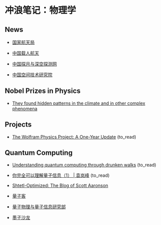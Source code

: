 # 冲浪笔记：物理学

## News

- [国家航天局][n1]
- [中国载人航天][n2]
- [中国探月与深空探测网][n3]
- [中国空间技术研究院][n4]

  [n1]: http://www.cnsa.gov.cn/index.html
  [n2]: http://www.cmse.gov.cn/
  [n3]: http://www.clep.org.cn/
  [n4]: https://www.cast.cn/

## Nobel Prizes in Physics

- [They found hidden patterns in the climate and in other complex phenomena][nobel1]

  [nobel1]: https://www.nobelprize.org/prizes/physics/2021/popular-information/

## Projects

- [The Wolfram Physics Project: A One-Year Update][p1] (to_read)

  [p1]: https://writings.stephenwolfram.com/2021/04/the-wolfram-physics-project-a-one-year-update/

## Quantum Computing

- [Understanding quantum computing through drunken walks][qc1] (to_read)
- [你完全可以理解量子信息（1） | 袁岚峰][qc2] (to_read)
- [Shtetl-Optimized: The Blog of Scott Aaronson][qc3]
- [量子客][qc4]
- [量子物理与量子信息研究部][qc5]
- [墨子沙龙][qc6]

  [qc1]: https://stackoverflow.blog/2021/04/14/understanding-quantum-computing-through-drunken-walks/
  [qc2]: https://mp.weixin.qq.com/s?__biz=MzI0NzQzMjU3Ng==&mid=2247487466&idx=1&sn=674c759ccd53ad76de38229923a034f8&chksm=e9b15b05dec6d213c274405cfde54045f29b74742eb073d8e44dc73d5ab56279ed70cc59d544&scene=21#wechat_redirect
  [qc3]: https://www.scottaaronson.com/blog/
  [qc4]: https://www.qtumist.com/
  [qc5]: https://quantum.ustc.edu.cn/web/
  [qc6]: http://mozi.ustc.edu.cn/

